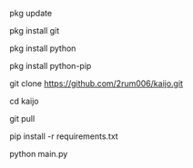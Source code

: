 pkg update

pkg install git

pkg install python

pkg install python-pip

git clone https://github.com/2rum006/kaijo.git

cd kaijo

git pull

pip install -r requirements.txt

python main.py
